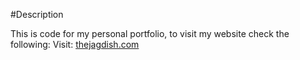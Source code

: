 #Description

This is code for my personal portfolio, to visit my website check the following:
Visit: [thejagdish.com](http://thejagdish.com/)

